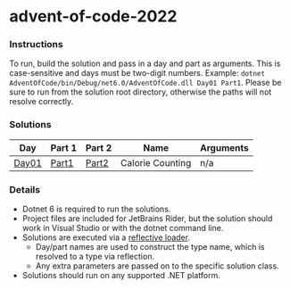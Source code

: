 # advent-of-code-2022

### Instructions
To run, build the solution and pass in a day and part as arguments.
This is case-sensitive and days must be two-digit numbers.
Example: `dotnet AdventOfCode/bin/Debug/net6.0/AdventOfCode.dll Day01 Part1`.
Please be sure to run from the solution root directory, otherwise the paths will not resolve correctly.

### Solutions
| Day                         | Part 1                                    | Part 2                                    | Name             | Arguments |
|-----------------------------|-------------------------------------------|-------------------------------------------|------------------|-----------|
| [Day01](AdventOfCode/Day01) | [Part1](AdventOfCode/Day01/Day01Part1.cs) | [Part2](AdventOfCode/Day01/Day01Part2.cs) | Calorie Counting | n/a       |

### Details

* Dotnet 6 is required to run the solutions.
* Project files are included for JetBrains Rider, but the solution should work in Visual Studio or with the dotnet command line.
* Solutions are executed via a [reflective loader](AdventOfCode/Program.cs).
  * Day/part names are used to construct the type name, which is resolved to a type via reflection.
  * Any extra parameters are passed on to the specific solution class.
* Solutions should run on any supported .NET platform.